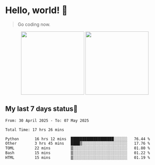 # Hello, world! 🥰
> Go coding now.

<div align="center">
<div><img src="https://github-readme-stats.vercel.app/api?username=Xrondev&count_private=true" height="200px"/> <img src="https://github-readme-stats.vercel.app/api/top-langs/?username=Xrondev" height="200px"/></div>
</div>
<div align="center"></div>  

## My last 7 days status🧐

<!--START_SECTION:waka-->

```txt
From: 30 April 2025 - To: 07 May 2025

Total Time: 17 hrs 26 mins

Python       16 hrs 12 mins  ███████████████████░░░░░░   76.44 %
Other        3 hrs 45 mins   ████▒░░░░░░░░░░░░░░░░░░░░   17.76 %
TOML         22 mins         ▒░░░░░░░░░░░░░░░░░░░░░░░░   01.80 %
Bash         15 mins         ▒░░░░░░░░░░░░░░░░░░░░░░░░   01.22 %
HTML         15 mins         ▒░░░░░░░░░░░░░░░░░░░░░░░░   01.19 %
```

<!--END_SECTION:waka-->
